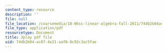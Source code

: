 ```yaml
---
content_type: resource
description: ''
file: null
file_location: /coursemedia/18-06sc-linear-algebra-fall-2011/74db2b04ac874e21aaf88c92c3ac5fae_fjsPjh0B2tU.pdf
file_type: application/pdf
resourcetype: Document
title: 3play pdf file
uid: 74db2b04-ac87-4e21-aaf8-8c92c3ac5fae
---
```

